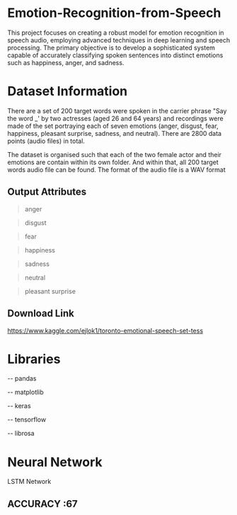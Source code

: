 # Emotion-Recognition-from-Speech
This project focuses on creating a robust model for emotion recognition in speech audio, employing advanced techniques in deep learning and speech processing. The primary objective is to develop a sophisticated system capable of accurately classifying spoken sentences into distinct emotions such as happiness, anger, and sadness.

# Dataset Information
There are a set of 200 target words were spoken in the carrier phrase "Say the word _' by two actresses (aged 26 and 64 years) and recordings were made of the set portraying each of seven emotions (anger, disgust, fear, happiness, pleasant surprise, sadness, and neutral). There are 2800 data points (audio files) in total.

The dataset is organised such that each of the two female actor and their emotions are contain within its own folder. And within that, all 200 target words audio file can be found. The format of the audio file is a WAV format

## Output Attributes

> anger

> disgust

> fear

> happiness

> sadness

> neutral

> pleasant surprise

## Download Link

https://www.kaggle.com/ejlok1/toronto-emotional-speech-set-tess

# Libraries

-- pandas

-- matplotlib

-- keras

-- tensorflow

-- librosa

# Neural Network

LSTM Network

## ACCURACY :67
